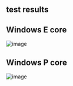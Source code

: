
## test results




## Windows E core
![image](https://github.com/zhupailiangx/Works/assets/120553507/27507c6b-a4bc-4ab2-8211-3d8ecf2f8a38)

## Windows P core
![image](https://github.com/zhupailiangx/Works/assets/120553507/206bb5b0-16bc-4eb9-a31c-0311c9bce32c)

